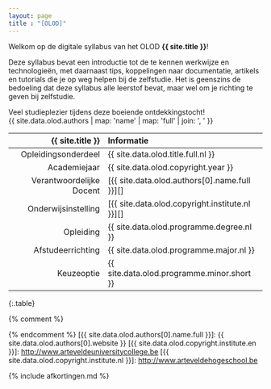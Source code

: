 ```yaml
---
layout: page
title : "[OLOD]"
---
```


Welkom op de digitale syllabus van het OLOD **{{ site.title }}**!

Deze syllabus bevat een introductie tot de te kennen werkwijze en technologieën, met daarnaast tips, koppelingen naar documentatie, artikels en tutorials die je op weg helpen bij de zelfstudie. Het is geenszins de bedoeling dat deze syllabus alle leerstof bevat, maar wel om je richting te geven bij zelfstudie.

Veel studieplezier tijdens deze boeiende ontdekkingstocht!  
{{ site.data.olod.authors | map: 'name' | map: 'full' | join: ', ' }}

|         {{ site.title }} | Informatie                                      |
|-------------------------:|:------------------------------------------------|
|      Opleidingsonderdeel | {{ site.data.olod.title.full.nl }}              |
|             Academiejaar | {{ site.data.olod.copyright.year }}             |
| Verantwoordelijke Docent | [{{ site.data.olod.authors[0].name.full }}][]   |
|      Onderwijsinstelling | [{{ site.data.olod.copyright.institute.nl }}][] |
|                Opleiding | {{ site.data.olod.programme.degree.nl }}        |
|        Afstudeerrichting | {{ site.data.olod.programme.major.nl }}         |
|               Keuzeoptie | {{ site.data.olod.programme.minor.short }}      |
{:.table}


{% comment %}
<!-- ⚓ Hyperlinks -->
{% endcomment %}
[{{ site.data.olod.authors[0].name.full }}]: {{ site.data.olod.authors[0].website }}
[{{ site.data.olod.copyright.institute.en }}]: http://www.arteveldeuniversitycollege.be
[{{ site.data.olod.copyright.institute.nl }}]: http://www.arteveldehogeschool.be

{% include afkortingen.md %}